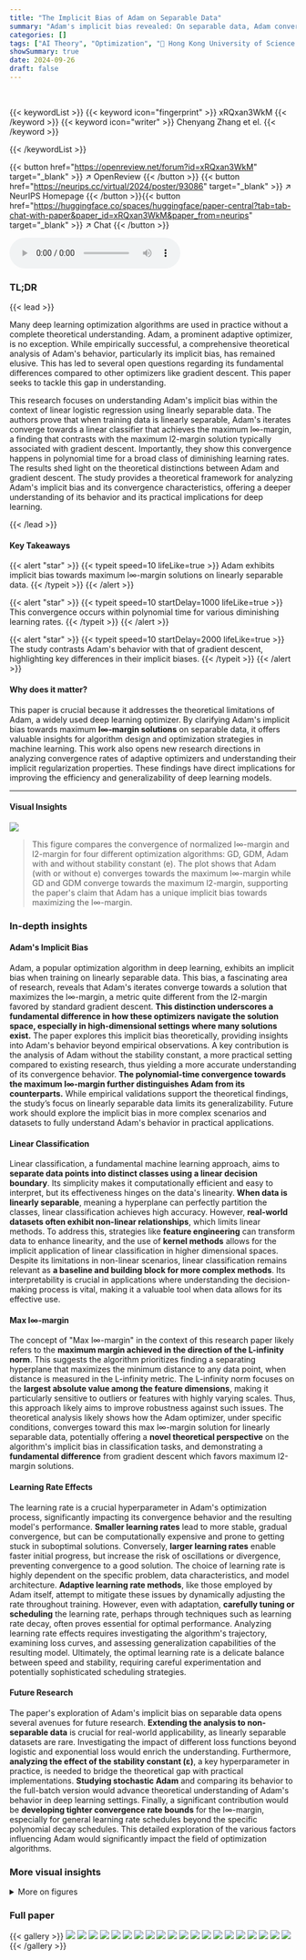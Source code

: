 ```yaml
---
title: "The Implicit Bias of Adam on Separable Data"
summary: "Adam's implicit bias revealed: On separable data, Adam converges towards the maximum l∞-margin solution, a finding contrasting with gradient descent's l2-margin preference. This polynomial-time conver..."
categories: []
tags: ["AI Theory", "Optimization", "🏢 Hong Kong University of Science and Technology",]
showSummary: true
date: 2024-09-26
draft: false
---
```


<br>

{{< keywordList >}}
{{< keyword icon="fingerprint" >}} xRQxan3WkM {{< /keyword >}}
{{< keyword icon="writer" >}} Chenyang Zhang et el. {{< /keyword >}}
 
{{< /keywordList >}}

{{< button href="https://openreview.net/forum?id=xRQxan3WkM" target="_blank" >}}
↗ OpenReview
{{< /button >}}
{{< button href="https://neurips.cc/virtual/2024/poster/93086" target="_blank" >}}
↗ NeurIPS Homepage
{{< /button >}}{{< button href="https://huggingface.co/spaces/huggingface/paper-central?tab=tab-chat-with-paper&paper_id=xRQxan3WkM&paper_from=neurips" target="_blank" >}}
↗ Chat
{{< /button >}}



<audio controls>
    <source src="https://ai-paper-reviewer.com/xRQxan3WkM/podcast.wav" type="audio/wav">
    Your browser does not support the audio element.
</audio>


### TL;DR


{{< lead >}}

Many deep learning optimization algorithms are used in practice without a complete theoretical understanding. Adam, a prominent adaptive optimizer, is no exception.  While empirically successful, a comprehensive theoretical analysis of Adam's behavior, particularly its implicit bias, has remained elusive.  This has led to several open questions regarding its fundamental differences compared to other optimizers like gradient descent. This paper seeks to tackle this gap in understanding.

This research focuses on understanding Adam's implicit bias within the context of linear logistic regression using linearly separable data. The authors prove that when training data is linearly separable, Adam's iterates converge towards a linear classifier that achieves the maximum l∞-margin, a finding that contrasts with the maximum l2-margin solution typically associated with gradient descent. Importantly, they show this convergence happens in polynomial time for a broad class of diminishing learning rates. The results shed light on the theoretical distinctions between Adam and gradient descent. The study provides a theoretical framework for analyzing Adam's implicit bias and its convergence characteristics, offering a deeper understanding of its behavior and its practical implications for deep learning.

{{< /lead >}}


#### Key Takeaways

{{< alert "star" >}}
{{< typeit speed=10 lifeLike=true >}} Adam exhibits implicit bias towards maximum l∞-margin solutions on linearly separable data. {{< /typeit >}}
{{< /alert >}}

{{< alert "star" >}}
{{< typeit speed=10 startDelay=1000 lifeLike=true >}} This convergence occurs within polynomial time for various diminishing learning rates. {{< /typeit >}}
{{< /alert >}}

{{< alert "star" >}}
{{< typeit speed=10 startDelay=2000 lifeLike=true >}} The study contrasts Adam's behavior with that of gradient descent, highlighting key differences in their implicit biases. {{< /typeit >}}
{{< /alert >}}

#### Why does it matter?
This paper is crucial because it addresses the theoretical limitations of Adam, a widely used deep learning optimizer.  By clarifying Adam's implicit bias towards maximum **l∞-margin solutions** on separable data, it offers valuable insights for algorithm design and optimization strategies in machine learning. This work also opens new research directions in analyzing convergence rates of adaptive optimizers and understanding their implicit regularization properties. These findings have direct implications for improving the efficiency and generalizability of deep learning models.

------
#### Visual Insights



![](https://ai-paper-reviewer.com/xRQxan3WkM/figures_6_1.jpg)

> This figure compares the convergence of normalized l∞-margin and l2-margin for four different optimization algorithms: GD, GDM, Adam with and without stability constant (e). The plot shows that Adam (with or without e) converges towards the maximum l∞-margin while GD and GDM converge towards the maximum l2-margin, supporting the paper's claim that Adam has a unique implicit bias towards maximizing the l∞-margin.







### In-depth insights


#### Adam's Implicit Bias
Adam, a popular optimization algorithm in deep learning, exhibits an implicit bias when training on linearly separable data.  This bias, a fascinating area of research, reveals that Adam's iterates converge towards a solution that maximizes the l∞-margin, a metric quite different from the l2-margin favored by standard gradient descent. **This distinction underscores a fundamental difference in how these optimizers navigate the solution space, especially in high-dimensional settings where many solutions exist.**  The paper explores this implicit bias theoretically, providing insights into Adam's behavior beyond empirical observations. A key contribution is the analysis of Adam without the stability constant, a more practical setting compared to existing research, thus yielding a more accurate understanding of its convergence behavior.  **The polynomial-time convergence towards the maximum l∞-margin further distinguishes Adam from its counterparts.**  While empirical validations support the theoretical findings, the study’s focus on linearly separable data limits its generalizability.  Future work should explore the implicit bias in more complex scenarios and datasets to fully understand Adam's behavior in practical applications.

#### Linear Classification
Linear classification, a fundamental machine learning approach, aims to **separate data points into distinct classes using a linear decision boundary**.  Its simplicity makes it computationally efficient and easy to interpret, but its effectiveness hinges on the data's linearity.  **When data is linearly separable**, meaning a hyperplane can perfectly partition the classes, linear classification achieves high accuracy.  However, **real-world datasets often exhibit non-linear relationships**, which limits linear methods.  To address this, strategies like **feature engineering** can transform data to enhance linearity, and the use of **kernel methods** allows for the implicit application of linear classification in higher dimensional spaces.  Despite its limitations in non-linear scenarios, linear classification remains relevant as **a baseline and building block for more complex methods**.  Its interpretability is crucial in applications where understanding the decision-making process is vital, making it a valuable tool when data allows for its effective use.

#### Max l∞-margin
The concept of "Max l∞-margin" in the context of this research paper likely refers to the **maximum margin achieved in the direction of the L-infinity norm**.  This suggests the algorithm prioritizes finding a separating hyperplane that maximizes the minimum distance to any data point, when distance is measured in the L-infinity metric. The L-infinity norm focuses on the **largest absolute value among the feature dimensions**, making it particularly sensitive to outliers or features with highly varying scales.  Thus, this approach likely aims to improve robustness against such issues. The theoretical analysis likely shows how the Adam optimizer, under specific conditions, converges toward this max l∞-margin solution for linearly separable data, potentially offering a **novel theoretical perspective** on the algorithm's implicit bias in classification tasks, and demonstrating a **fundamental difference** from gradient descent which favors maximum l2-margin solutions.

#### Learning Rate Effects
The learning rate is a crucial hyperparameter in Adam's optimization process, significantly impacting its convergence behavior and the resulting model's performance.  **Smaller learning rates** lead to more stable, gradual convergence, but can be computationally expensive and prone to getting stuck in suboptimal solutions. Conversely, **larger learning rates** enable faster initial progress, but increase the risk of oscillations or divergence, preventing convergence to a good solution.  The choice of learning rate is highly dependent on the specific problem, data characteristics, and model architecture.  **Adaptive learning rate methods**, like those employed by Adam itself, attempt to mitigate these issues by dynamically adjusting the rate throughout training.  However, even with adaptation, **carefully tuning or scheduling** the learning rate, perhaps through techniques such as learning rate decay, often proves essential for optimal performance.  Analyzing learning rate effects requires investigating the algorithm's trajectory, examining loss curves, and assessing generalization capabilities of the resulting model.  Ultimately, the optimal learning rate is a delicate balance between speed and stability, requiring careful experimentation and potentially sophisticated scheduling strategies.

#### Future Research
The paper's exploration of Adam's implicit bias on separable data opens several avenues for future research.  **Extending the analysis to non-separable data** is crucial for real-world applicability, as linearly separable datasets are rare. Investigating the impact of different loss functions beyond logistic and exponential loss would enrich the understanding.  Furthermore, **analyzing the effect of the stability constant (ε)**, a key hyperparameter in practice, is needed to bridge the theoretical gap with practical implementations.  **Studying stochastic Adam** and comparing its behavior to the full-batch version would advance theoretical understanding of Adam's behavior in deep learning settings. Finally, a significant contribution would be **developing tighter convergence rate bounds** for the l∞-margin, especially for general learning rate schedules beyond the specific polynomial decay schedules. This detailed exploration of the various factors influencing Adam would significantly impact the field of optimization algorithms.


### More visual insights

<details>
<summary>More on figures
</summary>


![](https://ai-paper-reviewer.com/xRQxan3WkM/figures_6_2.jpg)

> This figure compares the convergence behavior of four different optimization algorithms (Adam with and without stability constant, GD, and GDM) in terms of both l∞-margin and l2-margin.  The plots illustrate how the normalized margins change over the number of iterations.  The l∞-maximum margin is shown as a reference line, highlighting the algorithm's implicit bias towards maximizing the l∞-margin in linear classification problems.


![](https://ai-paper-reviewer.com/xRQxan3WkM/figures_6_3.jpg)

> This figure compares the performance of four optimization algorithms (Gradient Descent (GD), Gradient Descent with Momentum (GDM), Adam with and without stability constant) in terms of normalized l∞-margin and normalized l2-margin. The results show that Adam, with or without the stability constant, converges to the maximum l∞-margin, while GD and GDM converge to the maximum l2-margin. This difference highlights the unique implicit bias of Adam towards maximizing the l∞-margin.


![](https://ai-paper-reviewer.com/xRQxan3WkM/figures_6_4.jpg)

> This figure displays the convergence rate of the normalized l∞-margin for Adam with different learning rates (ηt = Θ(t⁻ᵃ) where a ∈ {0.3, 0.5, 0.7, 1}). The log-log plots show the relationship between the number of iterations and the margin gap from the maximum l∞-margin. It demonstrates polynomial-time convergence (a < 1) and logarithmic convergence (a = 1), distinguishing Adam from (stochastic) gradient descent which converges at a speed of O(1/log t).


</details>






### Full paper

{{< gallery >}}
<img src="https://ai-paper-reviewer.com/xRQxan3WkM/1.png" class="grid-w50 md:grid-w33 xl:grid-w25" />
<img src="https://ai-paper-reviewer.com/xRQxan3WkM/2.png" class="grid-w50 md:grid-w33 xl:grid-w25" />
<img src="https://ai-paper-reviewer.com/xRQxan3WkM/3.png" class="grid-w50 md:grid-w33 xl:grid-w25" />
<img src="https://ai-paper-reviewer.com/xRQxan3WkM/4.png" class="grid-w50 md:grid-w33 xl:grid-w25" />
<img src="https://ai-paper-reviewer.com/xRQxan3WkM/5.png" class="grid-w50 md:grid-w33 xl:grid-w25" />
<img src="https://ai-paper-reviewer.com/xRQxan3WkM/6.png" class="grid-w50 md:grid-w33 xl:grid-w25" />
<img src="https://ai-paper-reviewer.com/xRQxan3WkM/7.png" class="grid-w50 md:grid-w33 xl:grid-w25" />
<img src="https://ai-paper-reviewer.com/xRQxan3WkM/8.png" class="grid-w50 md:grid-w33 xl:grid-w25" />
<img src="https://ai-paper-reviewer.com/xRQxan3WkM/9.png" class="grid-w50 md:grid-w33 xl:grid-w25" />
<img src="https://ai-paper-reviewer.com/xRQxan3WkM/10.png" class="grid-w50 md:grid-w33 xl:grid-w25" />
<img src="https://ai-paper-reviewer.com/xRQxan3WkM/11.png" class="grid-w50 md:grid-w33 xl:grid-w25" />
<img src="https://ai-paper-reviewer.com/xRQxan3WkM/12.png" class="grid-w50 md:grid-w33 xl:grid-w25" />
<img src="https://ai-paper-reviewer.com/xRQxan3WkM/13.png" class="grid-w50 md:grid-w33 xl:grid-w25" />
<img src="https://ai-paper-reviewer.com/xRQxan3WkM/14.png" class="grid-w50 md:grid-w33 xl:grid-w25" />
<img src="https://ai-paper-reviewer.com/xRQxan3WkM/15.png" class="grid-w50 md:grid-w33 xl:grid-w25" />
<img src="https://ai-paper-reviewer.com/xRQxan3WkM/16.png" class="grid-w50 md:grid-w33 xl:grid-w25" />
<img src="https://ai-paper-reviewer.com/xRQxan3WkM/17.png" class="grid-w50 md:grid-w33 xl:grid-w25" />
<img src="https://ai-paper-reviewer.com/xRQxan3WkM/18.png" class="grid-w50 md:grid-w33 xl:grid-w25" />
<img src="https://ai-paper-reviewer.com/xRQxan3WkM/19.png" class="grid-w50 md:grid-w33 xl:grid-w25" />
<img src="https://ai-paper-reviewer.com/xRQxan3WkM/20.png" class="grid-w50 md:grid-w33 xl:grid-w25" />
{{< /gallery >}}